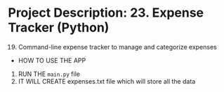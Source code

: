 # Project Description: 23. Expense Tracker (Python)

19. Command-line expense tracker to manage and categorize expenses

- HOW TO USE THE APP

1. RUN THE `main.py` file
2. IT WILL CREATE expenses.txt file which will store all the data
